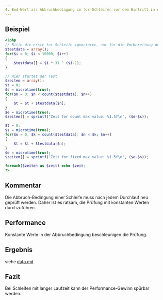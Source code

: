 ```yaml
---
4. End-Wert als Abbruchbedingung in for-Schleifen vor dem Eintritt in die Schleife festlegen
---
```


Beispiel
--------
```php
<?php
// Bitte die erste for-Schleife ignorieren, nur für die Vorbereitung des Tests notwendig
$testdata = array();
for($i = 0; $i < 10000; $i++)
{
	$testdata[] = $i * 31 ^ ($i-1);
}

// Hier startet der Test
$zeiten = array();
$t = 0;
$s = microtime(true);
for($n = 0; $n < count($testdata); $n++)
{
	$t = $t + $testdata[$n];
}
$e = microtime(true);
$zeiten[] = sprintf("Zeit for count max value: %1.5f\n", ($e-$s));

$t = 0;
$s = microtime(true);
for($n = 0, $k = count($testdata); $n < $k; $n++)
{
	$t = $t + $testdata[$n];
}
$e = microtime(true);
$zeiten[] = sprintf("Zeit for fixed max value: %1.5f\n", ($e-$s));

foreach($zeiten as $zeit) echo $zeit;
?>
```
Kommentar
---------

Die Abbruch-Bedingung einer Schleife muss nach jedem Durchlauf neu geprüft werden. Daher ist es ratsam, die Prüfung mit konstanten Werten durchzuführen.

Performance
-----------

Konstante Werte in der Abbruchbedingung beschleunigen die Prüfung.

Ergebnis
--------

siehe [data.md](data.md)

Fazit
-----
Bei Schleifen mit langer Laufzeit kann der Performance-Gewinn spürbar werden.
